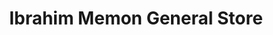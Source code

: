 ---
title: "Ibrahim Memon General Store"
url: /karachi/ibrahim-memon-general-store/
shop: general
---